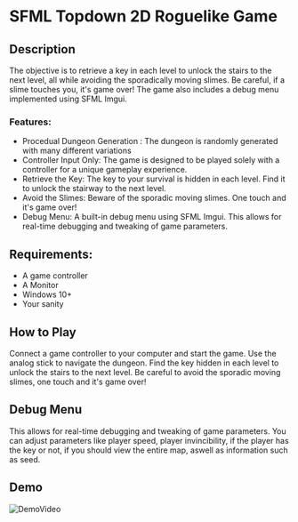 # SFML Topdown 2D Roguelike Game
## Description
The objective is to retrieve a key in each level to unlock the stairs to the next level, all while avoiding the sporadically moving slimes. Be careful, if a slime touches you, it's game over! The game also includes a debug menu implemented using SFML Imgui.

### Features:
* Procedual Dungeon Generation : The dungeon is randomly generated with many different variations
* Controller Input Only: The game is designed to be played solely with a controller for a unique gameplay experience.
* Retrieve the Key: The key to your survival is hidden in each level. Find it to unlock the stairway to the next level.
* Avoid the Slimes: Beware of the sporadic moving slimes. One touch and it's game over!
* Debug Menu: A built-in debug menu using SFML Imgui. This allows for real-time debugging and tweaking of game parameters.

## Requirements:
* A game controller
* A Monitor
* Windows 10+
* Your sanity

## How to Play
Connect a game controller to your computer and start the game. Use the analog stick to navigate the dungeon. Find the key hidden in each level to unlock the stairs to the next level. Be careful to avoid the sporadic moving slimes, one touch and it's game over!

## Debug Menu
This allows for real-time debugging and tweaking of game parameters. You can adjust parameters like player speed, player invincibility, if the player has the key or not, if you should view the entire map, aswell as information such as seed.

## Demo
![DemoVideo](./Docs/TPS_Demo.gif)
